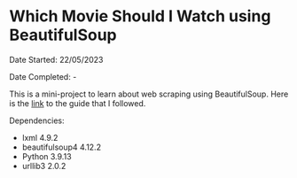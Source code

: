 # Which Movie Should I Watch using BeautifulSoup

Date Started: 22/05/2023

Date Completed: -

This is a mini-project to learn about web scraping using BeautifulSoup. Here is the [link](https://medium.com/@nishantsahoo/which-movie-should-i-watch-5c83a3c0f5b1) to the guide that I followed.

Dependencies:
- lxml 4.9.2
- beautifulsoup4 4.12.2
- Python 3.9.13
- urllib3 2.0.2
